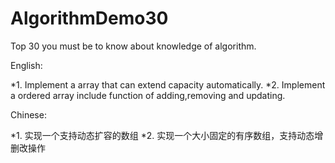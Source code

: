 # AlgorithmDemo30
Top 30 you must be to know about knowledge of algorithm.

English:

*1. Implement a array that can extend capacity automatically.
*2. Implement a ordered array include function of adding,removing and updating.

Chinese:

*1. 实现一个支持动态扩容的数组
*2. 实现一个大小固定的有序数组，支持动态增删改操作